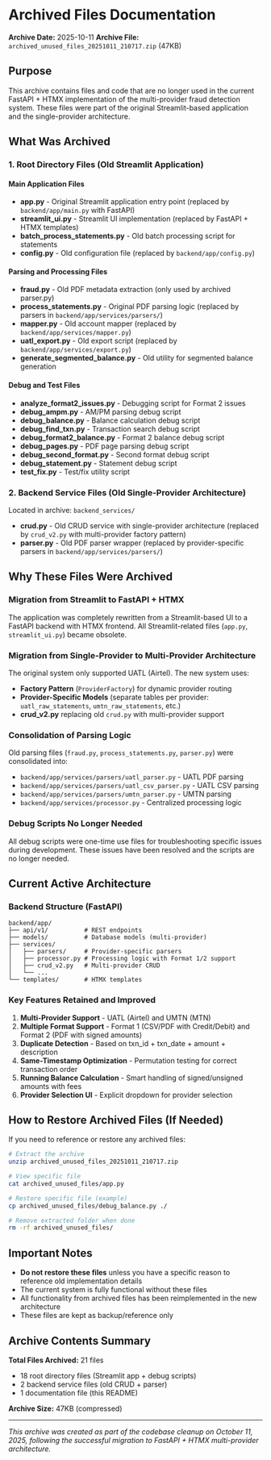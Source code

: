 # Archived Files Documentation

**Archive Date:** 2025-10-11
**Archive File:** `archived_unused_files_20251011_210717.zip` (47KB)

## Purpose

This archive contains files and code that are no longer used in the current FastAPI + HTMX implementation of the multi-provider fraud detection system. These files were part of the original Streamlit-based application and the single-provider architecture.

## What Was Archived

### 1. Root Directory Files (Old Streamlit Application)

#### Main Application Files
- **app.py** - Original Streamlit application entry point (replaced by `backend/app/main.py` with FastAPI)
- **streamlit_ui.py** - Streamlit UI implementation (replaced by FastAPI + HTMX templates)
- **batch_process_statements.py** - Old batch processing script for statements
- **config.py** - Old configuration file (replaced by `backend/app/config.py`)

#### Parsing and Processing Files
- **fraud.py** - Old PDF metadata extraction (only used by archived parser.py)
- **process_statements.py** - Original PDF parsing logic (replaced by parsers in `backend/app/services/parsers/`)
- **mapper.py** - Old account mapper (replaced by `backend/app/services/mapper.py`)
- **uatl_export.py** - Old export script (replaced by `backend/app/services/export.py`)
- **generate_segmented_balance.py** - Old utility for segmented balance generation

#### Debug and Test Files
- **analyze_format2_issues.py** - Debugging script for Format 2 issues
- **debug_ampm.py** - AM/PM parsing debug script
- **debug_balance.py** - Balance calculation debug script
- **debug_find_txn.py** - Transaction search debug script
- **debug_format2_balance.py** - Format 2 balance debug script
- **debug_pages.py** - PDF page parsing debug script
- **debug_second_format.py** - Second format debug script
- **debug_statement.py** - Statement debug script
- **test_fix.py** - Test/fix utility script

### 2. Backend Service Files (Old Single-Provider Architecture)

Located in archive: `backend_services/`

- **crud.py** - Old CRUD service with single-provider architecture (replaced by `crud_v2.py` with multi-provider factory pattern)
- **parser.py** - Old PDF parser wrapper (replaced by provider-specific parsers in `backend/app/services/parsers/`)

## Why These Files Were Archived

### Migration from Streamlit to FastAPI + HTMX
The application was completely rewritten from a Streamlit-based UI to a FastAPI backend with HTMX frontend. All Streamlit-related files (`app.py`, `streamlit_ui.py`) became obsolete.

### Migration from Single-Provider to Multi-Provider Architecture
The original system only supported UATL (Airtel). The new system uses:
- **Factory Pattern** (`ProviderFactory`) for dynamic provider routing
- **Provider-Specific Models** (separate tables per provider: `uatl_raw_statements`, `umtn_raw_statements`, etc.)
- **crud_v2.py** replacing old `crud.py` with multi-provider support

### Consolidation of Parsing Logic
Old parsing files (`fraud.py`, `process_statements.py`, `parser.py`) were consolidated into:
- `backend/app/services/parsers/uatl_parser.py` - UATL PDF parsing
- `backend/app/services/parsers/uatl_csv_parser.py` - UATL CSV parsing
- `backend/app/services/parsers/umtn_parser.py` - UMTN parsing
- `backend/app/services/processor.py` - Centralized processing logic

### Debug Scripts No Longer Needed
All debug scripts were one-time use files for troubleshooting specific issues during development. These issues have been resolved and the scripts are no longer needed.

## Current Active Architecture

### Backend Structure (FastAPI)
```
backend/app/
├── api/v1/          # REST endpoints
├── models/          # Database models (multi-provider)
├── services/
│   ├── parsers/     # Provider-specific parsers
│   ├── processor.py # Processing logic with Format 1/2 support
│   ├── crud_v2.py   # Multi-provider CRUD
│   └── ...
└── templates/       # HTMX templates
```

### Key Features Retained and Improved
1. **Multi-Provider Support** - UATL (Airtel) and UMTN (MTN)
2. **Multiple Format Support** - Format 1 (CSV/PDF with Credit/Debit) and Format 2 (PDF with signed amounts)
3. **Duplicate Detection** - Based on txn_id + txn_date + amount + description
4. **Same-Timestamp Optimization** - Permutation testing for correct transaction order
5. **Running Balance Calculation** - Smart handling of signed/unsigned amounts with fees
6. **Provider Selection UI** - Explicit dropdown for provider selection

## How to Restore Archived Files (If Needed)

If you need to reference or restore any archived files:

```bash
# Extract the archive
unzip archived_unused_files_20251011_210717.zip

# View specific file
cat archived_unused_files/app.py

# Restore specific file (example)
cp archived_unused_files/debug_balance.py ./

# Remove extracted folder when done
rm -rf archived_unused_files/
```

## Important Notes

- **Do not restore these files** unless you have a specific reason to reference old implementation details
- The current system is fully functional without these files
- All functionality from archived files has been reimplemented in the new architecture
- These files are kept as backup/reference only

## Archive Contents Summary

**Total Files Archived:** 21 files
- 18 root directory files (Streamlit app + debug scripts)
- 2 backend service files (old CRUD + parser)
- 1 documentation file (this README)

**Archive Size:** 47KB (compressed)

---

*This archive was created as part of the codebase cleanup on October 11, 2025, following the successful migration to FastAPI + HTMX multi-provider architecture.*
